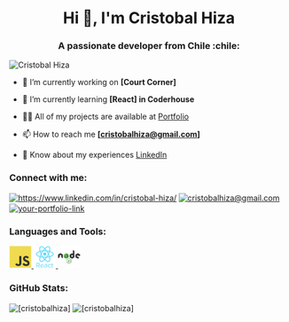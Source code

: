 <h1 align="center">Hi 👋, I'm Cristobal Hiza</h1>
<h3 align="center">A passionate developer from Chile :chile:</h3>

<p align="left"> <img src="https://komarev.com/ghpvc/?username=[your-github-username]&label=Profile%20views&color=0e75b6&style=flat" alt="Cristobal Hiza" /> </p>

- 🔭 I’m currently working on **[Court Corner]**

- 🌱 I’m currently learning **[React] in Coderhouse**

- 👨‍💻 All of my projects are available at [Portfolio](https://cristobalhiza.wixsite.com/portafolio)

- 📫 How to reach me **[cristobalhiza@gmail.com]**

- 📄 Know about my experiences [LinkedIn](https://www.linkedin.com/in/cristobal-hiza/)

<h3 align="left">Connect with me:</h3>
<p align="left">
<a href="https://www.linkedin.com/in/cristobal-hiza/" target="blank"><img align="center" src="https://cdn.jsdelivr.net/npm/simple-icons@v3/icons/linkedin.svg" alt="https://www.linkedin.com/in/cristobal-hiza/" height="30" width="40" /></a>
<a href="mailto:cristobalhiza@gmail.com" target="blank"><img align="center" src="https://cdn.jsdelivr.net/npm/simple-icons@v3/icons/gmail.svg" alt="cristobalhiza@gmail.com" height="30" width="40" /></a>
<a href="https://cristobalhiza.wixsite.com/portafolio" target="blank"><img align="center" src="https://cdn.jsdelivr.net/npm/simple-icons@v3/icons/internetarchive.svg" alt="your-portfolio-link" height="30" width="40" /></a>
</p>

<h3 align="left">Languages and Tools:</h3>
<p align="left"> 
<a href="https://developer.mozilla.org/en-US/docs/Web/JavaScript" target="_blank"> <img src="https://raw.githubusercontent.com/devicons/devicon/master/icons/javascript/javascript-original.svg" alt="javascript" width="40" height="40"/> </a> 
<a href="https://reactjs.org/" target="_blank"> <img src="https://raw.githubusercontent.com/devicons/devicon/master/icons/react/react-original-wordmark.svg" alt="react" width="40" height="40"/> </a> 
<a href="https://nodejs.org" target="_blank"> <img src="https://raw.githubusercontent.com/devicons/devicon/master/icons/nodejs/nodejs-original-wordmark.svg" alt="nodejs" width="40" height="40"/> </a> 
</p>

<h3 align="left">GitHub Stats:</h3>
<p align="left">
<img align="center" src="https://github-readme-stats.vercel.app/api?username=[cristobalhiza]&show_icons=true&locale=en" alt="[cristobalhiza]" />
<img align="center" src="https://github-readme-stats.vercel.app/api/top-langs?username=[cristobalhiza]&show_icons=true&locale=en&layout=compact" alt="[cristobalhiza]" />
</p>
